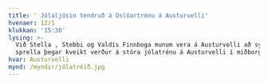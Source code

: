 ```yaml
---
title: ' Jólaljósin tendruð á Oslóartrénu á Austurvelli'
hvenaer: 12/1
klukkan: '15:30'
lysing: >-
  Við Stella , Stebbi og Valdís Finnboga munum vera á Austurvelli að syngja og
  sprella þegar kveikt verður á stóra jólatrénu á Austurvelli í miðborginni. 
hvar: Austurvelli
mynd: /myndir/jólatréið.jpg
---
```


